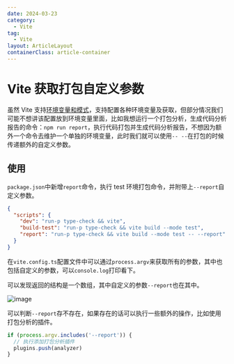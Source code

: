 ```yaml
---
date: 2024-03-23
category:
  - Vite
tag:
  - Vite
layout: ArticleLayout
containerClass: article-container
---
```


# Vite 获取打包自定义参数

虽然 Vite 支持[环境变量和模式](https://cn.vitejs.dev/guide/env-and-mode.html)，支持配置各种环境变量及获取，但部分情况我们可能不想讲该配置放到环境变量里面，比如我想运行一个打包分析，生成代码分析报告的命令：`npm run report`，执行代码打包并生成代码分析报告，不想因为额外一个命令去维护一个单独的环境变量，此时我们就可以使用`-- --`在打包的时候传递额外的自定义参数。

<!-- more -->

## 使用

`package.json`中新增`report`命令，执行 test 环境打包命令，并附带上`--report`自定义参数。

```json
{
  "scripts": {
    "dev": "run-p type-check && vite",
    "build-test": "run-p type-check && vite build --mode test",
    "report": "run-p type-check && vite build --mode test -- --report"
  }
}
```

在`vite.config.ts`配置文件中可以通过`process.argv`来获取所有的参数，其中也包括自定义的参数，可以`console.log`打印看下。

可以发现返回的结构是一个数组，其中自定义的参数`--report`也在其中。

![image](https://image.liubing.me/i/2024/03/23/65fe4e5e2dc2b.png)

可以判断`--report`存不存在，如果存在的话可以执行一些额外的操作，比如使用打包分析的插件。

```ts
if (process.argv.includes('--report')) {
  // 执行添加打包分析插件
  plugins.push(analyzer)
}
```
